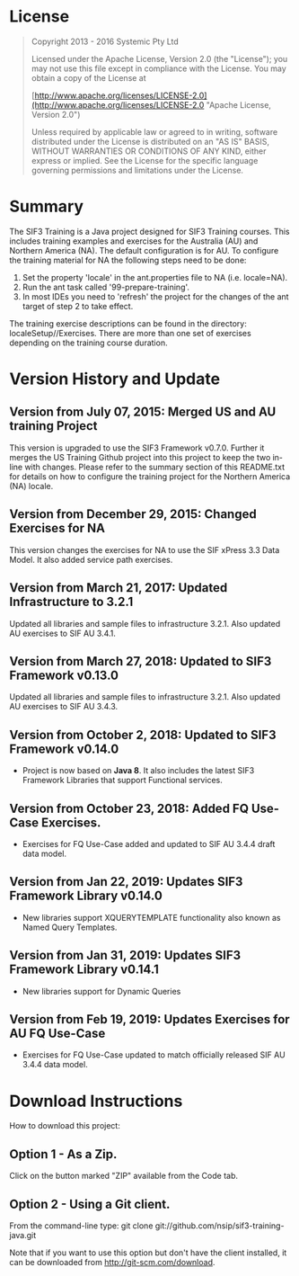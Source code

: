 # License
> Copyright 2013 - 2016 Systemic Pty Ltd
> 
> Licensed under the Apache License, Version 2.0 (the "License"); you may not use this file except in compliance with the License. You may obtain a copy of the License at
> 
> [http://www.apache.org/licenses/LICENSE-2.0](http://www.apache.org/licenses/LICENSE-2.0 "Apache License, Version 2.0")
> 
> Unless required by applicable law or agreed to in writing, software distributed under the License is distributed on an "AS IS" BASIS, WITHOUT WARRANTIES OR CONDITIONS OF ANY KIND, either express or implied. See the License for the specific language governing permissions and limitations under the License.

# Summary
The SIF3 Training is a Java project designed for SIF3 Training courses. This includes training examples
and exercises for the Australia (AU) and Northern America (NA). The default configuration is for AU. To
configure the training material for NA the following steps need to be done:

1. Set the property 'locale' in the ant.properties file to NA (i.e. locale=NA).
2. Run the ant task called '99-prepare-training'.
3. In most IDEs you need to 'refresh' the project for the changes of the ant target of step 2 to take 
   effect.

The training exercise descriptions can be found in the directory: localeSetup/<locale>/Exercises.
There are more than one set of exercises depending on the training course duration.

# Version History and Update
## Version from July 07, 2015: Merged US and AU training Project
This version is upgraded to use the SIF3 Framework v0.7.0. Further it merges the US Training Github 
project into this project to keep the two in-line with changes. Please refer to the summary section of 
this README.txt for details on how to configure the training project for the Northern America (NA) locale.

## Version from December 29, 2015: Changed Exercises for NA
This version changes the exercises for NA to use the SIF xPress 3.3 Data Model. It also added
service path exercises.

## Version from March 21, 2017: Updated Infrastructure to 3.2.1
Updated all libraries and sample files to infrastructure 3.2.1. Also updated AU exercises to SIF AU 3.4.1.

## Version from March 27, 2018: Updated to SIF3 Framework v0.13.0
Updated all libraries and sample files to infrastructure 3.2.1. Also updated AU exercises to SIF AU 3.4.3.

## Version from October 2, 2018: Updated to SIF3 Framework v0.14.0
- Project is now based on **Java 8**. It also includes the latest SIF3 Framework Libraries that support Functional services.

## Version from October 23, 2018: Added FQ Use-Case Exercises.
- Exercises for FQ Use-Case added and updated to SIF AU 3.4.4 draft data model.

## Version from Jan 22, 2019: Updates SIF3 Framework Library v0.14.0
- New libraries support XQUERYTEMPLATE functionality also known as Named Query Templates.

## Version from Jan 31, 2019: Updates SIF3 Framework Library v0.14.1
- New libraries support for Dynamic Queries

## Version from Feb 19, 2019: Updates Exercises for AU FQ Use-Case
- Exercises for FQ Use-Case updated to match officially released SIF AU 3.4.4 data model.

# Download Instructions

How to download this project:

## Option 1 - As a Zip.
Click on the button marked "ZIP" available from the Code tab.


## Option 2 - Using a Git client.
From the command-line type: git clone git://github.com/nsip/sif3-training-java.git

Note that if you want to use this option but don't have the client installed, it can be 
downloaded from http://git-scm.com/download.